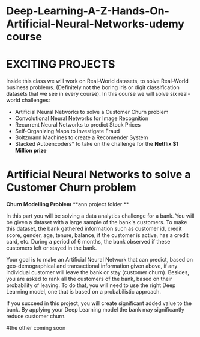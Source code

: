  # **Deep-Learning-A-Z-Hands-On-Artificial-Neural-Networks-udemy course**
 
#  **EXCITING PROJECTS**
Inside this class we will work on Real-World datasets, to solve Real-World business problems. (Definitely not the boring iris or digit classification datasets that we see in every course). In this course we will solve six real-world challenges:
 - Artificial Neural Networks to solve a Customer Churn problem
 -   Convolutional Neural Networks for Image Recognition
 -   Recurrent Neural Networks to predict Stock Prices
 -   Self-Organizing Maps to investigate Fraud
 -   Boltzmann Machines to create a Recomender System
 -   Stacked Autoencoders* to take on the challenge for the **Netflix $1 
Million prize**
# Artificial Neural Networks to solve a Customer Churn problem
**Churn Modelling Problem**
**ann project folder **

In this part you will be solving a data analytics challenge for a bank. You will be given a dataset with a large sample of the bank's customers. To make this dataset, the bank gathered information such as customer id, credit score, gender, age, tenure, balance, if the customer is active, has a credit card, etc. During a period of 6 months, the bank observed if these customers left or stayed in the bank.

Your goal is to make an Artificial Neural Network that can predict, based on geo-demographical and transactional information given above, if any individual customer will leave the bank or stay (customer churn). Besides, you are asked to rank all the customers of the bank, based on their probability of leaving. To do that, you will need to use the right Deep Learning model, one that is based on a probabilistic approach.

If you succeed in this project, you will create significant added value to the bank. By applying your Deep Learning model the bank may significantly reduce customer churn.

#the other coming soon
